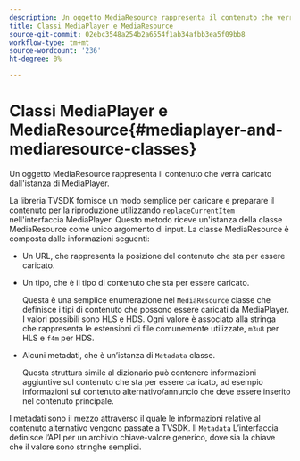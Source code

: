 ```yaml
---
description: Un oggetto MediaResource rappresenta il contenuto che verrà caricato dall'istanza di MediaPlayer.
title: Classi MediaPlayer e MediaResource
source-git-commit: 02ebc3548a254b2a6554f1ab34afbb3ea5f09bb8
workflow-type: tm+mt
source-wordcount: '236'
ht-degree: 0%

---
```


# Classi MediaPlayer e MediaResource{#mediaplayer-and-mediaresource-classes}

Un oggetto MediaResource rappresenta il contenuto che verrà caricato dall&#39;istanza di MediaPlayer.

<!--<a id="section_B09A012C97454AF58CE2269B800D8027"></a>-->

La libreria TVSDK fornisce un modo semplice per caricare e preparare il contenuto per la riproduzione utilizzando `replaceCurrentItem` nell&#39;interfaccia MediaPlayer. Questo metodo riceve un&#39;istanza della classe MediaResource come unico argomento di input. La classe MediaResource è composta dalle informazioni seguenti:

* Un URL, che rappresenta la posizione del contenuto che sta per essere caricato.
* Un tipo, che è il tipo di contenuto che sta per essere caricato.

  Questa è una semplice enumerazione nel `MediaResource` classe che definisce i tipi di contenuto che possono essere caricati da MediaPlayer. I valori possibili sono HLS e HDS. Ogni valore è associato alla stringa che rappresenta le estensioni di file comunemente utilizzate, `m3u8` per HLS e `f4m` per HDS.
* Alcuni metadati, che è un’istanza di `Metadata` classe.

  Questa struttura simile al dizionario può contenere informazioni aggiuntive sul contenuto che sta per essere caricato, ad esempio informazioni sul contenuto alternativo/annuncio che deve essere inserito nel contenuto principale.

I metadati sono il mezzo attraverso il quale le informazioni relative al contenuto alternativo vengono passate a TVSDK. Il `Metadata` L’interfaccia definisce l’API per un archivio chiave-valore generico, dove sia la chiave che il valore sono stringhe semplici.
